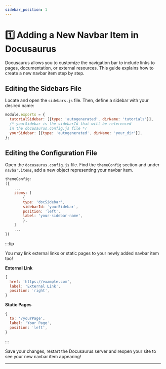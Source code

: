 ```yaml
---
sidebar_position: 1
---
```


# 1️⃣ Adding a New Navbar Item in Docusaurus

Docusaurus allows you to customize the navigation bar to include links to pages, documentation, or external resources. This guide explains how to create a new navbar item step by step.

## Editing the Sidebars File

Locate and open the `sidebars.js` file. Then, define a sidebar with your desired name:

```js title="sidebars.js"
module.exports = {
  tutorialSidebar: [{type: 'autogenerated', dirName: 'tutorials'}],
  /* yourSidebar is the sidebarId that will be referenced
  in the docusaurus.config.js file */
  yourSidebar: [{type: 'autogenerated', dirName: 'your_dir'}],
};
```

## Editing the Configuration File

Open the `docusaurus.config.js` file. Find the `themeConfig` section and under `navbar.items`, add a new object representing your navbar item.

```js title="docusaurus.config.js"
themeConfig:
({
    ...
    items: [
        {
        type: 'docSidebar',
        sidebarId: 'yourSidebar',
        position: 'left',
        label: 'your-sidebar-name',
        },
    ]
    ...
})
```

:::tip

You may link external links or static pages to your newly added navbar item too!

**External Link**

```js
{
  href: 'https://example.com',
  label: 'External Link',
  position: 'right',
}
```

**Static Pages**

```js
{
  to: '/yourPage',
  label: 'Your Page',
  position: 'left',
}
```

:::

Save your changes, restart the Docusaurus server and reopen your site to see your new navbar item appearing!

---